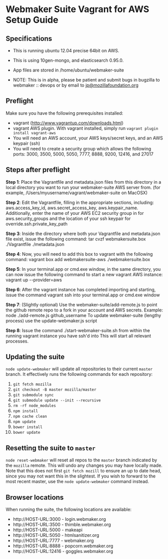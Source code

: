 # Webmaker Suite Vagrant for AWS Setup Guide

## Specifications
* This is running ubuntu 12.04 precise 64bit on AWS.
* This is using 10gen-mongo, and elasticsearch 0.95.0.
* App files are stored in /home/ubuntu/webmaker-suite


* NOTE: This is in alpha, please be patient and submit bugs in bugzilla to webmaker :: devops or by email to jp@mozillafoundation.org

## Preflight

Make sure you have the following prerequisites installed:

* vagrant (http://www.vagrantup.com/downloads.html)
* vagrant AWS plugin.  With vagrant installed, simply run `vagrant plugin install vagrant-aws`
* You will need an AWS account, your AWS keys/secret keys, and an AWS keypair (ssh)
* You will need to create a security group which allows the following ports:  3000, 3500, 5000, 5050, 7777, 8888, 9200, 12416, and 27017

## Steps after preflight

**Step 1**: Place the Vagrantfile and metadata.json files from this directory in a local directory you want to run your webmaker-suite AWS server from. (for example, /Users/myusername/vagrant/webmaker-suite on MacOSX)

**Step 2**: Edit the Vagrantfile, filling in the appropriate sections, including: aws.access_key_id, aws.secret_access_key, aws.keypair_name.  Additionally, enter the name of your AWS EC2 security group in for aws.security_groups and the location of your ssh keypair for override.ssh.private_key_path

**Step 3**: Inside the directory where both your Vagrantfile and metadata.json file exist, issue the following command:
tar cvzf webmakersuite.box ./Vagrantfile ./metadata.json

**Step 4**: Now, you will need to add this box to vagrant with the following command:
vagrant box add webmakersuite-aws ./webmakersuite.box

**Step 5**: In your terminal.app or cmd.exe window, in the same directory, you can now issue the following command to start a new vagrant AWS instance:
vagrant up --provider=aws

**Step 6**: After the vagrant instance has completed importing and starting, issue the command vagrant ssh into your terminal.app or cmd.exe window

**Step 7**: (Slightly optional) Use the webmaker-suite/add-remote.js to point the github remote repo to a fork in your account and AWS secrets.  Example:  node ./add-remote.js github_username  To update webmaker-suite (lengthy process) use the update-webmaker.js script

**Step 8**: Issue the command ./start-webmaker-suite.sh from within the running vagrant instance you have ssh'd into
This will start all relevant processes.

## Updating the suite

`node update-webmaker` will update all repositories to their current `master` branch. It effectively runs the following commands for each repository:

1. `git fetch mozilla`
2. `git checkout -B master mozilla/master`
3. `git submodule sync`
4. `git submodule update --init --recursive`
5. `rm -rf node_modules`
6. `npm install`
7. `npm cache clean`
8. `npm update`
9. `bower install`
10. `bower update`

## Resetting the suite to `master`

`node reset-webmaker` will reset all repos to the `master` branch indicated by the `mozilla` remote. This will undo any changes you may have locally made. Note that this does not first `git fetch mozill` to ensure an up to date head, since you may not want this in the slightest. If you wish to forward to the most recent master, use the `node update-webmaker` command instead.

## Browser locations

When running the suite, the following locations are available:

* http://HOST-URL:3000 - login.webmaker.org
* http://HOST-URL:3500 - thimble.webmaker.org
* http://HOST-URL:5000 - makeapi
* http://HOST-URL:5050 - htmlsanitizer.org
* http://HOST-URL:7777 - webmaker.org
* http://HOST-URL:8888 - popcorn.webmaker.org
* http://HOST-URL:12416 - goggles.webmaker.org

